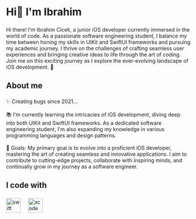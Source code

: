<h1 align="left">Hi👋 I'm Ibrahim</h1>

###

<p align="left">Hi there! I'm Ibrahim Cicek, a junior iOS developer currently immersed in the world of code. As a passionate software engineering student, I balance my time between honing my skills in UIKit and SwiftUI frameworks and pursuing my academic journey. I thrive on the challenges of crafting seamless user experiences and bringing creative ideas to life through the art of coding. Join me on this exciting journey as I explore the ever-evolving landscape of iOS development. 🚀</p>

###

<h2 align="left">About me</h2>

###

<p align="left">✨ Creating bugs since 2021...<br><br>📚 I'm currently learning the intricacies of iOS development, diving deep into both UIKit and SwiftUI frameworks. As a dedicated software engineering student, I'm also expanding my knowledge in various programming languages and design patterns.<br><br>🎯 Goals: My primary goal is to evolve into a proficient iOS developer, mastering the art of creating seamless and innovative applications. I aim to contribute to cutting-edge projects, collaborate with inspiring minds, and continually grow in my journey as a software engineer.</p>

###

<h2 align="left">I code with</h2>

###

<div align="left">
  <img src="https://cdn.jsdelivr.net/gh/devicons/devicon/icons/swift/swift-original.svg" height="40" alt="swift logo"  />
  <img width="12" />
  <img src="https://cdn.jsdelivr.net/gh/devicons/devicon/icons/xcode/xcode-original.svg" height="40" alt="xcode logo"  />
</div>

###
